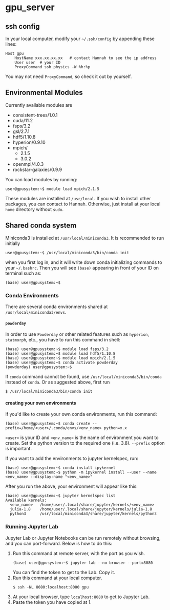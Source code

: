# gpu_server
## ssh config
In your local computer, modify your `~/.ssh/config` by appending these lines:
```
Host gpu
    HostName xxx.xx.xx.xx   # contact Hannah to see the ip address
    User user  # your ID
    ProxyCommand ssh physics -W %h:%p
```
You may not need `ProxyCommand`, so check it out by yourself.

## Environmental Modules
Currently available modules are
 - consistent-trees/1.0.1
 - cuda/11.2
 - fsps/3.2
 - gsl/2.7.1
 - hdf5/1.10.8
 - hyperion/0.9.10
 - mpich/
   - 2.1.5
   - 3.0.2
 - openmpi/4.0.3
 - rockstar-galaxies/0.9.9

You can load modules by running:
```
user@gpusystem:~$ module load mpich/2.1.5
```
These modules are installed at `/usr/local`. If you wish to install other packages, you can contact to Hannah. Otherwise, just install at your local `home` directory without `sudo`.

## Shared conda system
Miniconda3 is installed at `/usr/local/miniconda3`. It is recommended to run initially 
```
user@gpusystem:~$ /usr/local/miniconda3/bin/conda init
```
when you first log in, and it will write down conda initializing commands to your `~/.bashrc`. Then you will see `(base)` appearing in front of your ID on terminal such as:
```
(base) user@gpusystem:~$ 
```

### Conda Environments
There are several conda environments shared at `/usr/local/miniconda3/envs`.
#### `powderday`
In order to use `Powderday` or other related features such as `hyperion`, `statmorph`, etc., you have to run this command in shell:
```
(base) user@gpusystem:~$ module load fsps/3.2
(base) user@gpusystem:~$ module load hdf5/1.10.8
(base) user@gpusystem:~$ module load mpich/2.1.5
(base) user@gpusystem:~$ conda activate powderday
(powderday) user@gpusystem:~$ 
```
If `conda` command cannot be found, use `/usr/local/miniconda3/bin/conda` instead of `conda`. Or as suggested above, first run
```
$ /usr/local/miniconda3/bin/conda init
```
#### creating your own environments
If you'd like to create your own conda environments, run this command:
```
(base) user@gpusystem:~$ conda create --prefix=/home/<user>/.conda/envs/<env_name> python=x.x
```
`<user>` is your ID and `<env_name>` is the name of environment you want to create. Set the python version to the required one (i.e. 3.8). `--prefix` option is important.

If you want to add the environments to jupyter kernelspec, run:
```
(base) user@gpusystem:~$ conda install ipykernel
(base) user@gpusystem:~$ python -m ipykernel install --user --name <env_name> --display-name "<env_name>"
```
After you run the above, your environment will appear like this:
```
(base) user@gpusystem:~$ jupyter kernelspec list
Available kernels:
  <env_name>   /home/user/.local/share/jupyter/kernels/<env_name>
  julia-1.8    /home/user/.local/share/jupyter/kernels/julia-1.8
  python3      /usr/local/miniconda3/share/jupyter/kernels/python3
```
### Running Jupyter Lab
Jupyter Lab or Jupyter Notebooks can be run remotely without browsing, and you can port-forward. Below is how to do this:
1. Run this command at remote server, with the port as you wish.
   ```
   (base) user@gpusystem:~$ jupyter lab --no-browser --port=8080
   ```
   You can find the token to get to the Lab. Copy it.
2. Run this command at your local computer.
   ```
   $ ssh -NL 8080:localhost:8080 gpu
   ```
3. At your local browser, type `localhost:8080` to get to Jupyter Lab.
4. Paste the token you have copied at 1.
